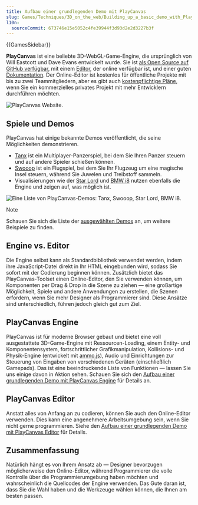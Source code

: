 ```yaml
---
title: Aufbau einer grundlegenden Demo mit PlayCanvas
slug: Games/Techniques/3D_on_the_web/Building_up_a_basic_demo_with_PlayCanvas
l10n:
  sourceCommit: 673746e15e5052c4fe39944f3d93d2e2d3227b3f
---
```


{{GamesSidebar}}

**PlayCanvas** ist eine beliebte 3D-WebGL-Game-Engine, die ursprünglich von Will Eastcott und Dave Evans entwickelt wurde. Sie ist [als Open Source auf GitHub verfügbar](https://github.com/playcanvas/engine), mit einem [Editor](https://developer.playcanvas.com/user-manual/editor/), der online verfügbar ist, und einer guten [Dokumentation](https://developer.playcanvas.com/en/). Der Online-Editor ist kostenlos für öffentliche Projekte mit bis zu zwei Teammitgliedern, aber es gibt auch [kostenpflichtige Pläne](https://playcanvas.com/plans), wenn Sie ein kommerzielles privates Projekt mit mehr Entwicklern durchführen möchten.

![PlayCanvas Website.](playcanvas-cover.png)

## Spiele und Demos

PlayCanvas hat einige bekannte Demos veröffentlicht, die seine Möglichkeiten demonstrieren.

- [Tanx](https://tanx.io/) ist ein Multiplayer-Panzerspiel, bei dem Sie Ihren Panzer steuern und auf andere Spieler schießen können.
- [Swooop](https://playcanv.as/p/JtL2iqIH) ist ein Flugspiel, bei dem Sie Ihr Flugzeug um eine magische Insel steuern, während Sie Juwelen und Treibstoff sammeln.
- Visualisierungen wie der [Star Lord](https://playcanv.as/b/FQbBsJTd) und [BMW i8](https://playcanv.as/p/RqJJ9oU9) nutzen ebenfalls die Engine und zeigen auf, was möglich ist.

![Eine Liste von PlayCanvas-Demos: Tanx, Swooop, Star Lord, BMW i8.](playcanvas-demos.png)

> [!NOTE]
> Schauen Sie sich die Liste der [ausgewählten Demos](https://playcanvas.com/explore) an, um weitere Beispiele zu finden.

## Engine vs. Editor

Die Engine selbst kann als Standardbibliothek verwendet werden, indem ihre JavaScript-Datei direkt in Ihr HTML eingebunden wird, sodass Sie sofort mit der Codierung beginnen können. Zusätzlich bietet das PlayCanvas-Toolset einen Online-Editor, den Sie verwenden können, um Komponenten per Drag & Drop in die Szene zu ziehen — eine großartige Möglichkeit, Spiele und andere Anwendungen zu erstellen, die Szenen erfordern, wenn Sie mehr Designer als Programmierer sind. Diese Ansätze sind unterschiedlich, führen jedoch gleich gut zum Ziel.

## PlayCanvas Engine

PlayCanvas ist für moderne Browser gebaut und bietet eine voll ausgestattete 3D-Game-Engine mit Ressourcen-Loading, einem Entity- und Komponentensystem, fortschrittlicher Grafikmanipulation, Kollisions- und Physik-Engine (entwickelt mit [ammo.js](https://github.com/kripken/ammo.js/)), Audio und Einrichtungen zur Steuerung von Eingaben von verschiedenen Geräten (einschließlich Gamepads). Das ist eine beeindruckende Liste von Funktionen — lassen Sie uns einige davon in Aktion sehen. Schauen Sie sich den [Aufbau einer grundlegenden Demo mit PlayCanvas Engine](/de/docs/Games/Techniques/3D_on_the_web/Building_up_a_basic_demo_with_PlayCanvas/engine) für Details an.

## PlayCanvas Editor

Anstatt alles von Anfang an zu codieren, können Sie auch den Online-Editor verwenden. Dies kann eine angenehmere Arbeitsumgebung sein, wenn Sie nicht gerne programmieren. Siehe den [Aufbau einer grundlegenden Demo mit PlayCanvas Editor](/de/docs/Games/Techniques/3D_on_the_web/Building_up_a_basic_demo_with_PlayCanvas/editor) für Details.

## Zusammenfassung

Natürlich hängt es von Ihrem Ansatz ab — Designer bevorzugen möglicherweise den Online-Editor, während Programmierer die volle Kontrolle über die Programmierumgebung haben möchten und wahrscheinlich die Quellcodes der Engine verwenden. Das Gute daran ist, dass Sie die Wahl haben und die Werkzeuge wählen können, die Ihnen am besten passen.
